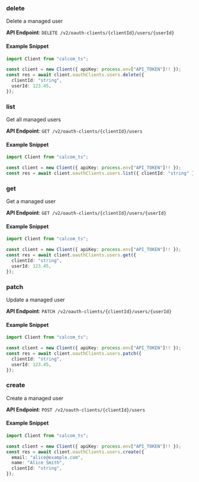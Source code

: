 
### delete <a name="delete"></a>
Delete a managed user



**API Endpoint**: `DELETE /v2/oauth-clients/{clientId}/users/{userId}`

#### Example Snippet

```typescript
import Client from "calcom_ts";

const client = new Client({ apiKey: process.env["API_TOKEN"]!! });
const res = await client.oauthClients.users.delete({
  clientId: "string",
  userId: 123.45,
});
```

### list <a name="list"></a>
Get all managed users



**API Endpoint**: `GET /v2/oauth-clients/{clientId}/users`

#### Example Snippet

```typescript
import Client from "calcom_ts";

const client = new Client({ apiKey: process.env["API_TOKEN"]!! });
const res = await client.oauthClients.users.list({ clientId: "string" });
```

### get <a name="get"></a>
Get a managed user



**API Endpoint**: `GET /v2/oauth-clients/{clientId}/users/{userId}`

#### Example Snippet

```typescript
import Client from "calcom_ts";

const client = new Client({ apiKey: process.env["API_TOKEN"]!! });
const res = await client.oauthClients.users.get({
  clientId: "string",
  userId: 123.45,
});
```

### patch <a name="patch"></a>
Update a managed user



**API Endpoint**: `PATCH /v2/oauth-clients/{clientId}/users/{userId}`

#### Example Snippet

```typescript
import Client from "calcom_ts";

const client = new Client({ apiKey: process.env["API_TOKEN"]!! });
const res = await client.oauthClients.users.patch({
  clientId: "string",
  userId: 123.45,
});
```

### create <a name="create"></a>
Create a managed user



**API Endpoint**: `POST /v2/oauth-clients/{clientId}/users`

#### Example Snippet

```typescript
import Client from "calcom_ts";

const client = new Client({ apiKey: process.env["API_TOKEN"]!! });
const res = await client.oauthClients.users.create({
  email: "alice@example.com",
  name: "Alice Smith",
  clientId: "string",
});
```

